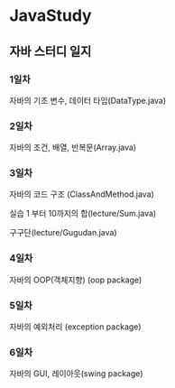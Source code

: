 # JavaStudy
## 자바 스터디 일지
### 1일차
자바의 기초 변수, 데이터 타입(DataType.java)

### 2일차
자바의 조건, 배열, 반복문(Array.java)


### 3일차
자바의 코드 구조 (ClassAndMethod.java)

실습
1 부터 10까지의 합(lecture/Sum.java)

구구단(lecture/Gugudan.java)

### 4일차
자바의 OOP(객체지향)  (oop package)

### 5일차
자바의 예외처리 (exception package)

### 6일차
자바의 GUI, 레이아웃(swing package)